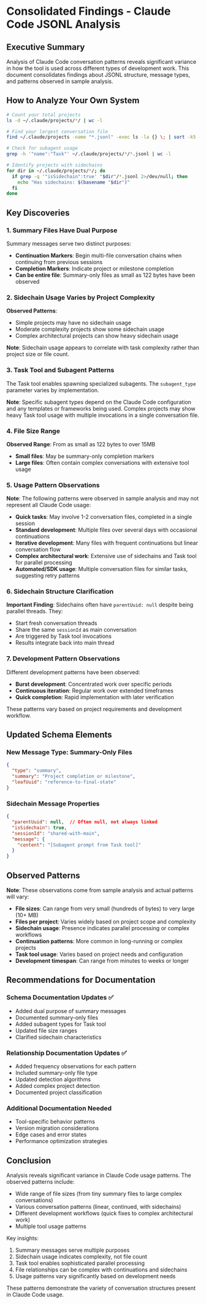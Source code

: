 # Consolidated Findings - Claude Code JSONL Analysis

## Executive Summary

Analysis of Claude Code conversation patterns reveals significant variance in how the tool is used across different types of development work. This document consolidates findings about JSONL structure, message types, and patterns observed in sample analysis.

## How to Analyze Your Own System

```bash
# Count your total projects
ls -d ~/.claude/projects/*/ | wc -l

# Find your largest conversation file
find ~/.claude/projects -name "*.jsonl" -exec ls -la {} \; | sort -k5 -rn | head -1

# Check for subagent usage
grep -h '"name":"Task"' ~/.claude/projects/*/*.jsonl | wc -l

# Identify projects with sidechains
for dir in ~/.claude/projects/*/; do
  if grep -q '"isSidechain":true' "$dir"/*.jsonl 2>/dev/null; then
    echo "Has sidechains: $(basename "$dir")"
  fi
done
```

## Key Discoveries

### 1. Summary Files Have Dual Purpose

Summary messages serve two distinct purposes:
- **Continuation Markers**: Begin multi-file conversation chains when continuing from previous sessions
- **Completion Markers**: Indicate project or milestone completion
- **Can be entire file**: Summary-only files as small as 122 bytes have been observed

### 2. Sidechain Usage Varies by Project Complexity

**Observed Patterns**:
- Simple projects may have no sidechain usage
- Moderate complexity projects show some sidechain usage
- Complex architectural projects can show heavy sidechain usage

**Note**: Sidechain usage appears to correlate with task complexity rather than project size or file count.

### 3. Task Tool and Subagent Patterns

The Task tool enables spawning specialized subagents. The `subagent_type` parameter varies by implementation.

**Note**: Specific subagent types depend on the Claude Code configuration and any templates or frameworks being used. Complex projects may show heavy Task tool usage with multiple invocations in a single conversation file.

### 4. File Size Range

**Observed Range**: From as small as 122 bytes to over 15MB
- **Small files**: May be summary-only completion markers
- **Large files**: Often contain complex conversations with extensive tool usage

### 5. Usage Pattern Observations

**Note**: The following patterns were observed in sample analysis and may not represent all Claude Code usage:

- **Quick tasks**: May involve 1-2 conversation files, completed in a single session
- **Standard development**: Multiple files over several days with occasional continuations
- **Iterative development**: Many files with frequent continuations but linear conversation flow
- **Complex architectural work**: Extensive use of sidechains and Task tool for parallel processing
- **Automated/SDK usage**: Multiple conversation files for similar tasks, suggesting retry patterns

### 6. Sidechain Structure Clarification

**Important Finding**: Sidechains often have `parentUuid: null` despite being parallel threads. They:
- Start fresh conversation threads
- Share the same `sessionId` as main conversation
- Are triggered by Task tool invocations
- Results integrate back into main thread

### 7. Development Pattern Observations

Different development patterns have been observed:
- **Burst development**: Concentrated work over specific periods
- **Continuous iteration**: Regular work over extended timeframes
- **Quick completion**: Rapid implementation with later verification

These patterns vary based on project requirements and development workflow.

## Updated Schema Elements

### New Message Type: Summary-Only Files
```json
{
  "type": "summary",
  "summary": "Project completion or milestone",
  "leafUuid": "reference-to-final-state"
}
```

### Sidechain Message Properties
```json
{
  "parentUuid": null,  // Often null, not always linked
  "isSidechain": true,
  "sessionId": "shared-with-main",
  "message": {
    "content": "[Subagent prompt from Task tool]"
  }
}
```
## Observed Patterns

**Note**: These observations come from sample analysis and actual patterns will vary:

- **File sizes**: Can range from very small (hundreds of bytes) to very large (10+ MB)
- **Files per project**: Varies widely based on project scope and complexity
- **Sidechain usage**: Presence indicates parallel processing or complex workflows
- **Continuation patterns**: More common in long-running or complex projects
- **Task tool usage**: Varies based on project needs and configuration
- **Development timespan**: Can range from minutes to weeks or longer

## Recommendations for Documentation

### Schema Documentation Updates ✅
- Added dual purpose of summary messages
- Documented summary-only files
- Added subagent types for Task tool
- Updated file size ranges
- Clarified sidechain characteristics

### Relationship Documentation Updates ✅
- Added frequency observations for each pattern
- Included summary-only file type
- Updated detection algorithms
- Added complex project detection
- Documented project classification

### Additional Documentation Needed
- Tool-specific behavior patterns
- Version migration considerations
- Edge cases and error states
- Performance optimization strategies

## Conclusion

Analysis reveals significant variance in Claude Code usage patterns. The observed patterns include:
- Wide range of file sizes (from tiny summary files to large complex conversations)
- Various conversation patterns (linear, continued, with sidechains)
- Different development workflows (quick fixes to complex architectural work)
- Multiple tool usage patterns

Key insights:
1. Summary messages serve multiple purposes
2. Sidechain usage indicates complexity, not file count
3. Task tool enables sophisticated parallel processing
4. File relationships can be complex with continuations and sidechains
5. Usage patterns vary significantly based on development needs

These patterns demonstrate the variety of conversation structures present in Claude Code usage.